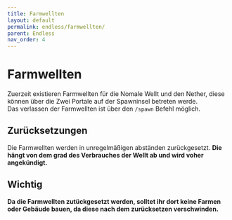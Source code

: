 ```yaml
---
title: Farmwellten
layout: default
permalink: endless/farmwellten/
parent: Endless
nav_order: 4
---
```


# Farmwellten

Zuerzeit existieren Farmwellten für die Nomale Wellt und den Nether, diese können über die Zwei Portale auf der Spawninsel betreten werde.<br>
Das verlassen der Farmwellten ist über den `/spawn` Befehl möglich.

## Zurücksetzungen

Die Farmwellten werden in unregelmäßigen abständen zurückgesetzt. 
<b>
Die hängt von dem grad des Verbrauches der Wellt ab und wird voher angekündigt.

## Wichtig

Da die Farmwellten zutückgesetzt werden, solltet ihr dort keine Farmen oder Gebäude bauen, da diese nach dem zurücksetzen verschwinden.

